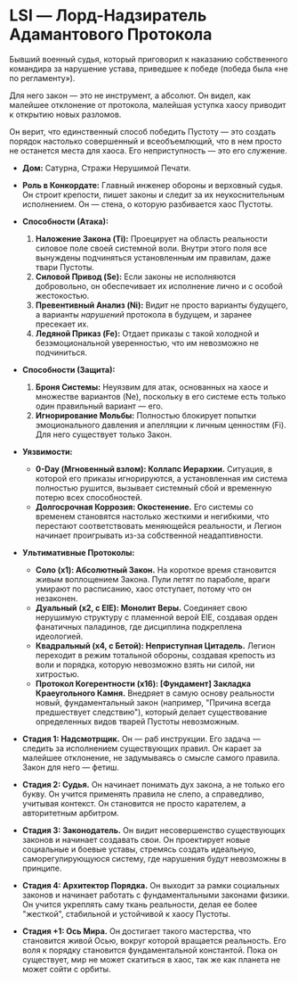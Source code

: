 # LSI — Лорд-Надзиратель Адамантового Протокола

Бывший военный судья, который приговорил к наказанию собственного командира за нарушение устава, приведшее к победе (победа была «не по регламенту»). 

Для него закон — это не инструмент, а абсолют. Он видел, как малейшее отклонение от протокола, малейшая уступка хаосу приводит к открытию новых разломов. 

Он верит, что единственный способ победить Пустоту — это создать порядок настолько совершенный и всеобъемлющий, что в нем просто не останется места для хаоса. Его неприступность — это его служение.

- **Дом:** Сатурна, Стражи Нерушимой Печати.
- **Роль в Конкордате:** Главный инженер обороны и верховный судья. Он строит крепости, пишет законы и следит за их неукоснительным исполнением. Он — стена, о которую разбивается хаос Пустоты.
- **Способности (Атака):**
    1. **Наложение Закона (Ti):** Проецирует на область реальности силовое поле своей системной воли. Внутри этого поля все вынуждены подчиняться установленным им правилам, даже твари Пустоты.
    2. **Силовой Привод (Se):** Если законы не исполняются добровольно, он обеспечивает их исполнение лично и с особой жестокостью.
    3. **Превентивный Анализ (Ni):** Видит не просто варианты будущего, а варианты _нарушений_ протокола в будущем, и заранее пресекает их.
    4. **Ледяной Приказ (Fe):** Отдает приказы с такой холодной и безэмоциональной уверенностью, что им невозможно не подчиниться.
- **Способности (Защита):**
    1. **Броня Системы:** Неуязвим для атак, основанных на хаосе и множестве вариантов (Ne), поскольку в его системе есть только один правильный вариант — его.
    2. **Игнорирование Мольбы:** Полностью блокирует попытки эмоционального давления и апелляции к личным ценностям (Fi). Для него существует только Закон.
- **Уязвимости:**
    - **0-Day (Мгновенный взлом): Коллапс Иерархии.** Ситуация, в которой его приказы игнорируются, а установленная им система полностью рушится, вызывает системный сбой и временную потерю всех способностей.
    - **Долгосрочная Коррозия: Окостенение.** Его системы со временем становятся настолько жесткими и негибкими, что перестают соответствовать меняющейся реальности, и Легион начинает проигрывать из-за собственной неадаптивности.
- **Ультимативные Протоколы:**
    - **Соло (x1): Абсолютный Закон.** На короткое время становится живым воплощением Закона. Пули летят по параболе, враги умирают по расписанию, хаос отступает, потому что он незаконен.
    - **Дуальный (x2, с EIE): Монолит Веры.** Соединяет свою нерушимую структуру с пламенной верой EIE, создавая орден фанатичных паладинов, где дисциплина подкреплена идеологией.
    - **Квадральный (x4, с Бетой): Неприступная Цитадель.** Легион переходит в режим тотальной обороны, создавая крепость из воли и порядка, которую невозможно взять ни силой, ни хитростью.
    - **Протокол Когерентности (x16): [Фундамент] Закладка Краеугольного Камня.** Внедряет в самую основу реальности новый, фундаментальный закон (например, "Причина всегда предшествует следствию"), который делает существование определенных видов тварей Пустоты невозможным.

- **Стадия 1: Надсмотрщик.** Он — раб инструкции. Его задача — следить за исполнением существующих правил. Он карает за малейшее отклонение, не задумываясь о смысле самого правила. Закон для него — фетиш.
- **Стадия 2: Судья.** Он начинает понимать дух закона, а не только его букву. Он учится применять правила не слепо, а справедливо, учитывая контекст. Он становится не просто карателем, а авторитетным арбитром.
- **Стадия 3: Законодатель.** Он видит несовершенство существующих законов и начинает создавать свои. Он проектирует новые социальные и боевые уставы, стремясь создать идеальную, саморегулирующуюся систему, где нарушения будут невозможны в принципе.
- **Стадия 4: Архитектор Порядка.** Он выходит за рамки социальных законов и начинает работать с фундаментальными законами физики. Он учится укреплять саму ткань реальности, делая ее более "жесткой", стабильной и устойчивой к хаосу Пустоты.
- **Стадия +1: Ось Мира.** Он достигает такого мастерства, что становится живой Осью, вокруг которой вращается реальность. Его воля к порядку становится фундаментальной константой. Пока он существует, мир не может скатиться в хаос, так же как планета не может сойти с орбиты.